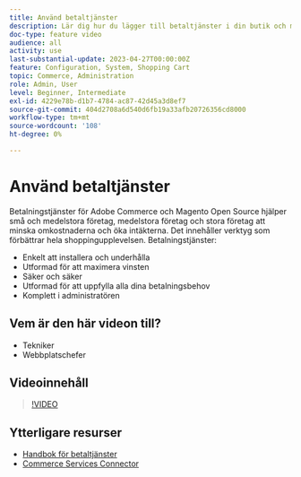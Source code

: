 ```yaml
---
title: Använd betaltjänster
description: Lär dig hur du lägger till betaltjänster i din butik och minskar omkostnaderna, ökar intäkterna och förbättrar hela shoppingupplevelsen.
doc-type: feature video
audience: all
activity: use
last-substantial-update: 2023-04-27T00:00:00Z
feature: Configuration, System, Shopping Cart
topic: Commerce, Administration
role: Admin, User
level: Beginner, Intermediate
exl-id: 4229e78b-d1b7-4784-ac87-42d45a3d8ef7
source-git-commit: 404d2708a6d540d6fb19a33afb20726356cd8000
workflow-type: tm+mt
source-wordcount: '108'
ht-degree: 0%

---
```


# Använd betaltjänster

Betalningstjänster för Adobe Commerce och Magento Open Source hjälper små och medelstora företag, medelstora företag och stora företag att minska omkostnaderna och öka intäkterna. Det innehåller verktyg som förbättrar hela shoppingupplevelsen. Betalningstjänster:

- Enkelt att installera och underhålla
- Utformad för att maximera vinsten
- Säker och säker
- Utformad för att uppfylla alla dina betalningsbehov
- Komplett i administratören

## Vem är den här videon till?

- Tekniker
- Webbplatschefer

## Videoinnehåll

>[!VIDEO](https://video.tv.adobe.com/v/343990?quality=12&learn=on)

## Ytterligare resurser

- [Handbok för betaltjänster](https://experienceleague.adobe.com/docs/commerce-merchant-services/payment-services/guide-overview.html)
- [Commerce Services Connector](https://experienceleague.adobe.com/docs/commerce-merchant-services/user-guides/integration-services/saas.html)
